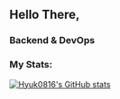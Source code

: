 ## Hello There,


### Backend & DevOps 




### My Stats:

[![Hyuk0816's GitHub stats](https://github-readme-stats.vercel.app/api?username=Hyuk0816)](https://github.com/anuraghazra/github-readme-stats)


<!--
**Hyuk0816/Hyuk0816** is a ✨ _special_ ✨ repository because its `README.md` (this file) appears on your GitHub profile.

Here are some ideas to get you started:

- 🔭 I’m currently working on ...
- 🌱 I’m currently learning ...
- 👯 I’m looking to collaborate on ...
- 🤔 I’m looking for help with ...
- 💬 Ask me about ...
- 📫 How to reach me: ...
- 😄 Pronouns: ...
- ⚡ Fun fact: ...
-->
